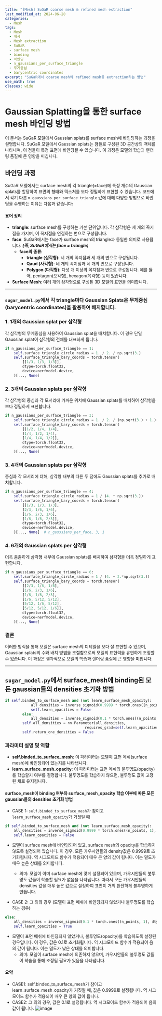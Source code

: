 ```yaml
---
title: "[Mesh] SuGaR coarse mesh & refined mesh extraction"
last_modified_at: 2024-06-20
categories:
  - Mesh
tags:
  - Mesh
  - 메시
  - Mesh extraction
  - SuGaR
  - surface mesh
  - binding
  - 바인딩
  - n_gaussians_per_surface_triangle
  - 무게중심
  - barycentric coordinates
excerpt: "SuGaR에서 coarse mesh와 refined mesh를 extraction하는 방법"
use_math: true
classes: wide
---
```



# Gaussian Splatting을 통한 surface mesh 바인딩 방법

이 문서는 SuGaR 모델에서 Gaussian splats를 surface mesh에 바인딩하는 과정을 설명합니다. SuGaR 모델에서 Gaussian splats는 점들로 구성된 3D 공간상의 객체를 나타내며, 이 점들이 특정 표면에 바인딩될 수 있습니다. 이 과정은 모델의 학습과 렌더링 품질에 큰 영향을 미칩니다.

## 바인딩 과정

SuGaR 모델에서는 surface mesh의 각 triangle(=face)에 특정 개수의 Gaussian splats를 할당하여 표면의 형태와 텍스처를 보다 정밀하게 표현할 수 있습니다. 코드에서 각기 다른 `n_gaussians_per_surface_triangle` 값에 대해 다양한 방법으로 바인딩을 수행하는 이유는 다음과 같습니다:

#### 용어 정리
- **triangle**: surface mesh를 구성하는 기본 단위입니다. 각 삼각형은 세 개의 꼭지점을 가지며, 이 꼭지점을 연결하는 변으로 구성됩니다.
- **face**: SuGaR에서는 face가 surface mesh의 triangle과 동일한 의미로 사용됩니다. ***(즉, SuGaR에서는 face = triangle)***
  - **face의 종류**:
    - **triangle (삼각형)**: 세 개의 꼭지점과 세 개의 변으로 구성됩니다.
    - **Qaud (사각형)**: 네 개의 꼭지점과 네 개의 변으로 구성됩니다.
    - **Polygon (다각형)**:  다섯 개 이상의 꼭지점과 변으로 구성됩니다. 예를 들어, pentagon(오각형), hexagon(육각형) 등이 있습니다.
- **Surface Mesh**: 여러 개의 삼각형으로 구성된 3D 모델의 표면을 의미합니다.

------

### `sugar_model.py`에서 각 triangle마다 Gaussian Splats은 무게중심(barycentric coordinates)을 활용하여 배치합니다.

### 1. 1개의 Gaussian splat per 삼각형
각 삼각형의 무게중심을 사용하여 Gaussian splat을 배치합니다. 이 경우 단일 Gaussian splat이 삼각형의 전체를 대표하게 됩니다.

```python
if n_gaussians_per_surface_triangle == 1:
    self.surface_triangle_circle_radius = 1. / 2. / np.sqrt(3.)
    self.surface_triangle_bary_coords = torch.tensor(
        [[1/3, 1/3, 1/3]],
        dtype=torch.float32,
        device=nerfmodel.device,
    )[..., None]
```


### 2. 3개의 Gaussian splats per 삼각형
각 삼각형의 중심과 각 모서리에 가까운 위치에 Gaussian splats를 배치하여 삼각형을 보다 정밀하게 표현합니다.

```python
if n_gaussians_per_surface_triangle == 3:
    self.surface_triangle_circle_radius = 1. / 2. / (np.sqrt(3.) + 1.)
    self.surface_triangle_bary_coords = torch.tensor(
        [[1/2, 1/4, 1/4],
        [1/4, 1/2, 1/4],
        [1/4, 1/4, 1/2]],
        dtype=torch.float32,
        device=nerfmodel.device,
    )[..., None]
```

### 3. 4개의 Gaussian splats per 삼각형
중심과 각 모서리에 더해, 삼각형 내부의 다른 두 점에도 Gaussian splats를 추가로 배치합니다.

```python
if n_gaussians_per_surface_triangle == 4:
    self.surface_triangle_circle_radius = 1 / (4. * np.sqrt(3.))
    self.surface_triangle_bary_coords = torch.tensor(
        [[1/3, 1/3, 1/3],
        [2/3, 1/6, 1/6],
        [1/6, 2/3, 1/6],
        [1/6, 1/6, 2/3]],
        dtype=torch.float32,
        device=nerfmodel.device,
    )[..., None]  # n_gaussians_per_face, 3, 1
```

### 4. 6개의 Gaussian splats per 삼각형
더욱 촘촘하게 삼각형 내부에 Gaussian splats를 배치하여 삼각형을 더욱 정밀하게 표현합니다.

```python
if n_gaussians_per_surface_triangle == 6:
    self.surface_triangle_circle_radius = 1 / (4. + 2.*np.sqrt(3.))
    self.surface_triangle_bary_coords = torch.tensor(
        [[2/3, 1/6, 1/6],
        [1/6, 2/3, 1/6],
        [1/6, 1/6, 2/3],
        [1/6, 5/12, 5/12],
        [5/12, 1/6, 5/12],
        [5/12, 5/12, 1/6]],
        dtype=torch.float32,
        device=nerfmodel.device,
    )[..., None]
```

### 결론
이러한 방식을 통해 모델은 surface mesh의 디테일을 보다 잘 표현할 수 있으며, Gaussian splats의 수와 배치 방법을 조절함으로써 모델의 표현력을 유연하게 조정할 수 있습니다. 이 과정은 결과적으로 모델의 학습과 렌더링 품질에 큰 영향을 미칩니다.

-----

## `sugar_model.py`에서 surface_mesh에 binding된 모든 gaussian들의 densities 초기화 방법

```python
if self.binded_to_surface_mesh and (not learn_surface_mesh_opacity):
            all_densities = inverse_sigmoid(0.9999 * torch.ones((n_points, 1), dtype=torch.float, device=points.device))
            self.learn_opacities = False
        else:
            all_densities = inverse_sigmoid(0.1 * torch.ones((n_points, 1), dtype=torch.float, device=points.device))
        self.all_densities = nn.Parameter(all_densities, 
                                     requires_grad=self.learn_opacities).to(nerfmodel.device)
        self.return_one_densities = False
```

### 파라미터 설명 및 역할

- **self.binded_to_surface_mesh**: 이 파라미터는 모델이 표면 메쉬(surface mesh)에 바인딩되어 있는지를 나타냅니다.
- **learn_surface_mesh_opacity**: 이 파라미터는 표면 메쉬의 불투명도(opacity)를 학습할지 여부를 결정합니다. 불투명도를 학습하지 않으면, 불투명도 값이 고정된 채로 유지됩니다.

#### surface_mesh에 binding 여부와 surface_mesh_opacity 학습 여부에 따른 모든 gaussian들의 densities 초기화 방법

- CASE 1: `self.binded_to_surface_mesh`가 참이고 `learn_surface_mesh_opacity`가 거짓일 때
```python
if self.binded_to_surface_mesh and (not learn_surface_mesh_opacity):
    all_densities = inverse_sigmoid(0.9999 * torch.ones((n_points, 1), dtype=torch.float, device=points.device))
    self.learn_opacities = False
```
  - 모델이 surface mesh에 바인딩되어 있고, surface mesh의 opacity를 학습하지 않도록 설정되어 있습니다. 이 경우, 모든 가우시안들의 density값은 0.9999로 초기화됩니다. 역 시그모이드 함수가 적용되어 매우 큰 양의 값이 됩니다. 이는 밀도가 매우 높은 상태를 의미합니다.
    - 의미: 모델이 이미 surface mesh에 맞게 설정되어 있으며, 가우시안들의 붍투명도 값들이 학습할 필요가 없음을 나타냅니다. 따라서 모든 가우시안들의 densities 값을 매우 높은 값으로 설정하여 표면이 거의 완전하게 불투명하게 만듭니다.

- CASE 2: 그 외의 경우 (모델이 표면 메쉬에 바인딩되지 않았거나 불투명도를 학습하는 경우)
```python
else:
    all_densities = inverse_sigmoid(0.1 * torch.ones((n_points, 1), dtype=torch.float, device=points.device))
    self.learn_opacities = True
```
  - 모델이 표면 메쉬에 바인딩되지 않았거나, 불투명도(opacity)를 학습하도록 설정된 경우입니다. 이 경우, 값은 0.1로 초기화됩니다. 역 시그모이드 함수가 적용되어 음의 값이 됩니다. 이는 밀도가 낮은 상태를 의미합니다.
    - 의미: 모델이 surface mesh에 의존하지 않으며, 가우시안들의 불투명도 값들이 학습을 통해 조정될 필요가 있음을 나타냅니다. 

#### 요약
- CASE1: self.binded_to_surface_mesh가 참이고 learn_surface_mesh_opacity가 거짓일 때, 값은 0.9999로 설정됩니다. 역 시그모이드 함수가 적용되어 매우 큰 양의 값이 됩니다.
- CASE2: 그 외의 경우, 값은 0.1로 설정됩니다. 역 시그모이드 함수가 적용되어 음의 값이 됩니다.
  ![image](https://github.com/sandokim/sandokim.github.io/assets/74639652/3a4b4613-242f-47cc-a7a7-2ebe3f166608)








